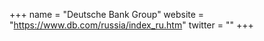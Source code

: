 +++
name = "Deutsche Bank Group"
website = "https://www.db.com/russia/index_ru.htm"
twitter = ""
+++
